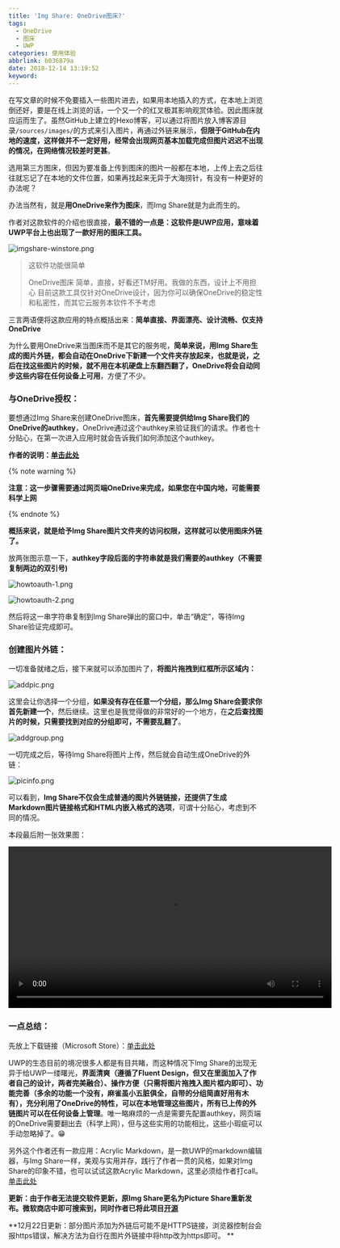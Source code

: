 ```yaml
---
title: 'Img Share: OneDrive图床?'
tags:
  - OneDrive
  - 图床
  - UWP
categories: 使用体验
abbrlink: b036879a
date: 2018-12-14 13:19:52
keyword:
---
```


在写文章的时候不免要插入一些图片进去，如果用本地插入的方式，在本地上浏览倒还好，要是在线上浏览的话，一个又一个的红叉极其影响观赏体验。因此图床就应运而生了。虽然GitHub上建立的Hexo博客，可以通过将图片放入博客源目录`/sources/images/`的方式来引入图片，再通过外链来展示，**但限于GitHub在内地的速度，这样做并不一定好用，经常会出现网页基本加载完成但图片迟迟不出现的情况，在网络情况较差时更甚**。<!--more-->  

选用第三方图床，但因为要准备上传到图床的图片一般都在本地，上传上去之后往往就忘记了在本地的文件位置，如果再找起来无异于大海捞针，有没有一种更好的办法呢？  

办法当然有，就是**用OneDrive来作为图床**，而Img Share就是为此而生的。  

作者对这款软件的介绍也很直接，**最不错的一点是：这软件是UWP应用，意味着UWP平台上也出现了一款好用的图床工具。**  

![imgshare-winstore.png](https://storage.live.com/items/5582C1D07E2893FB!83088?authkey=APiqr1tjl5KIc1Q "Img Share的宣传图，很心动有木有？")  

> 这软件功能很简单
> 
> OneDrive图床
> 简单，直接，好看还TM好用。我做的东西，设计上不用担心
> 目前这款工具仅针对OneDrive设计，因为你可以确保OneDrive的稳定性和私密性，而其它云服务本钦件不予考虑

三言两语便将这款应用的特点概括出来：**简单直接、界面漂亮、设计流畅、仅支持OneDrive**  

为什么要用OneDrive来当图床而不是其它的服务呢，**简单来说，用Img Share生成的图片外链，都会自动在OneDrive下新建一个文件夹存放起来，也就是说，之后在找这些图片的时候，就不用在本机硬盘上东翻西翻了，OneDrive将会自动同步这些内容在任何设备上可用**，方便了不少。  

### 与OneDrive授权：

要想通过Img&nbsp;Share来创建OneDrive图床，**首先需要提供给Img Share我们的OneDrive的authkey**，OneDrive通过这个authkey来验证我们的请求。作者也十分贴心，在第一次进入应用时就会告诉我们如何添加这个authkey。  

**作者的说明：[单击此处](https://blog.richasy.cn/document/basic/onedrive_authkey.html)**  

{% note warning %}  

**注意：这一步骤需要通过网页端OneDrive来完成，如果您在中国内地，可能需要科学上网**

{% endnote %}  

**概括来说，就是给予Img Share图片文件夹的访问权限，这样就可以使用图床外链了。**  

放两张图示意一下，**authkey字段后面的字符串就是我们需要的authkey（不需要复制两边的双引号)**

![howtoauth-1.png](https://storage.live.com/items/5582C1D07E2893FB!83090?authkey=APiqr1tjl5KIc1Q "注意红框标注的位置")

![howtoauth-2.png](https://storage.live.com/items/5582C1D07E2893FB!83084?authkey=APiqr1tjl5KIc1Q "画红线的地方，authkey=之后的一串字符就是我们需要的authkey")  

然后将这一串字符串复制到Img Share弹出的窗口中，单击“确定”，等待Img Share验证完成即可。  

### 创建图片外链：

一切准备就绪之后，接下来就可以添加图片了，**将图片拖拽到红框所示区域内：**  

![addpic.png](https://storage.live.com/items/5582C1D07E2893FB!83086?authkey=APiqr1tjl5KIc1Q)  

这里会让你选择一个分组，**如果没有存在任意一个分组，那么Img Share会要求你首先新建一个**，然后继续。这里也是我觉得做的非常好的一个地方，在**之后查找图片的时候，只需要找到对应的分组即可，不需要乱翻了**。  

![addgroup.png](https://storage.live.com/items/5582C1D07E2893FB!83085?authkey=APiqr1tjl5KIc1Q "在输入框内输入分组名称")  

一切完成之后，等待Img Share将图片上传，然后就会自动生成OneDrive的外链：  

![picinfo.png](https://storage.live.com/items/5582C1D07E2893FB!83087?authkey=APiqr1tjl5KIc1Q "支持普通链接、Markdown链接和HTML嵌入")  

可以看到，**Img Share不仅会生成普通的图片外链链接，还提供了生成Markdown图片链接格式和HTML内嵌入格式的选项**，可谓十分贴心，考虑到不同的情况。  

本段最后附一张效果图：  

<video src="https://t1.aixinxi.net/o_1cvhe8et71thc8ap1qae256861a.mp4" controls="controls" class="video-container" width="640px">如果看到此消息，这说明您的浏览器需要更新一下下以便支持HTML5了🙃</video>  

### 一点总结：

先放上下载链接（Microsoft Store）：[单击此处](https://www.microsoft.com/zh-cn/p/img-share/9ncxnz52g9q8?activetab=pivot:overviewtab)

UWP的生态目前的境况很多人都是有目共睹，而这种情况下Img Share的出现无异于给UWP一缕曙光，**界面清爽（遵循了Fluent Design，但又在里面加入了作者自己的设计，两者完美融合）、操作方便（只需将图片拖拽入图片框内即可）、功能完善（多余的功能一个没有，麻雀虽小五脏俱全，自带的分组简直好用有木有），充分利用了OneDrive的特性，可以在本地管理这些图片，所有已上传的外链图片可以在任何设备上管理**。唯一略麻烦的一点是需要先配置authkey，网页端的OneDrive需要翻出去（科学上网），但与这些实用的功能相比，这些小瑕疵可以手动忽略掉了。😁    

另外这个作者还有一款应用：Acrylic&nbsp;Markdown，是一款UWP的markdown编辑器，与Img Share一样，美观与实用并存，践行了作者一贯的风格，如果对Img Share的印象不错，也可以试试这款Acrylic Markdown，这里必须给作者打call。[单击此处](https://www.microsoft.com/zh-cn/p/acrylic-markdown/9mx0mgjmjnbj?cid=msft_web_chart&activetab=pivot%3Areviewstab)   

**更新：由于作者无法提交软件更新，原Img Share更名为Picture Share重新发布。微软商店中即可搜索到，同时作者已将此项目[开源](https://github.com/Richasy/Img-Share?files=1)**  

**12月22日更新：部分图片添加为外链后可能不是HTTPS链接，浏览器控制台会报https错误，解决方法为自行在图片外链接中将http改为https即可。 **  

<head><script defer src="https://use.fontawesome.com/releases/v5.5.0/js/all.js"></script><script defer src="https://use.fontawesome.com/releases/v5.5.0/js/v4-shims.js"></script> </head> <link rel="stylesheet" href="https://use.fontawesome.com/releases/v5.5.0/css/all.css"><!-- AddToAny BEGIN --><div class="a2a_kit a2a_kit_size_32 a2a_default_style"><a class="a2a_button_facebook"></a><a class="a2a_button_twitter"></a><a class="a2a_button_wechat"></a><a class="a2a_button_sina_weibo"></a><a class="a2a_button_douban"></a><a class="a2a_button_copy_link"></a></div><script async src="https://static.addtoany.com/menu/page.js"></script><!-- AddToAny END -->